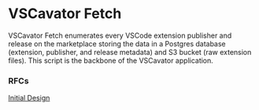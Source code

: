 # VSCavator Fetch

VSCavator Fetch enumerates every VSCode extension publisher and release on the marketplace storing the data in a Postgres database (extension, publisher, and release metadata) and S3 bucket (raw extension files). This script is the backbone of the VSCavator application.

### RFCs

[Initial Design](https://docs.google.com/document/d/17PYEKyeX7ISVeifeeQfQkeA7-YrqzbRZH4XXvHL-tvY/edit?usp=sharing)
